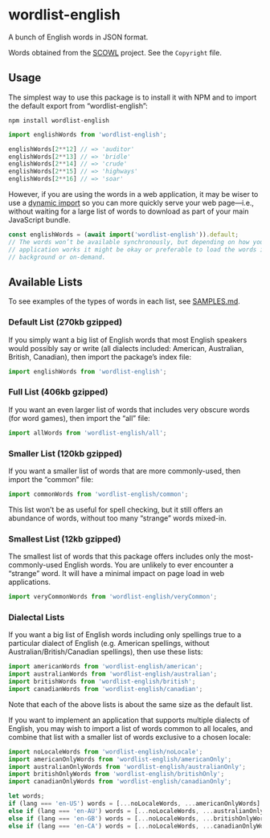 # wordlist-english

A bunch of English words in JSON format.

Words obtained from the [SCOWL][] project. See the `Copyright` file.

[SCOWL]: http://wordlist.aspell.net/

## Usage

The simplest way to use this package is to install it with NPM and to import the default export from “wordlist-english”:

```
npm install wordlist-english
```

```js
import englishWords from 'wordlist-english';

englishWords[2**12] // => 'auditor'
englishWords[2**13] // => 'bridle'
englishWords[2**14] // => 'crude'
englishWords[2**15] // => 'highways'
englishWords[2**16] // => 'soar'
```

However, if you are using the words in a web application, it may be wiser to use a [dynamic import][] so you can more quickly serve your web page—i.e., without waiting for a large list of words to download as part of your main JavaScript bundle.

[dynamic import]: https://developer.mozilla.org/en-US/docs/Web/JavaScript/Reference/Operators/import

```js
const englishWords = (await import('wordlist-english')).default;
// The words won’t be available synchronously, but depending on how your
// application works it might be okay or preferable to load the words in the
// background or on-demand.
```

## Available Lists

To see examples of the types of words in each list, see [SAMPLES.md](SAMPLES.md).

### Default List (270kb gzipped)

If you simply want a big list of English words that most English speakers would possibly say or write (all dialects included: American, Australian, British, Canadian), then import the package’s index file:

```js
import englishWords from 'wordlist-english';
```

### Full List (406kb gzipped)

If you want an even larger list of words that includes very obscure words (for word games), then import the “all” file:

```js
import allWords from 'wordlist-english/all';
```

### Smaller List (120kb gzipped)

If you want a smaller list of words that are more commonly-used, then import the “common” file:

```js
import commonWords from 'wordlist-english/common';
```

This list won’t be as useful for spell checking, but it still offers an abundance of words, without too many “strange” words mixed-in.

### Smallest List (12kb gzipped)

The smallest list of words that this package offers includes only the most-commonly-used English words.  You are unlikely to ever encounter a “strange” word.  It will have a minimal impact on page load in web applications.

```js
import veryCommonWords from 'wordlist-english/veryCommon';
```

### Dialectal Lists

If you want a big list of English words including only spellings true to a particular dialect of English (e.g. American spellings, without Australian/British/Canadian spellings), then use these lists:

```js
import americanWords from 'wordlist-english/american';
import australianWords from 'wordlist-english/australian';
import britishWords from 'wordlist-english/british';
import canadianWords from 'wordlist-english/canadian';
```

Note that each of the above lists is about the same size as the default list.

If you want to implement an application that supports multiple dialects of English, you may wish to import a list of words common to all locales, and combine that list with a smaller list of words exclusive to a chosen locale:

```js
import noLocaleWords from 'wordlist-english/noLocale';
import americanOnlyWords from 'wordlist-english/americanOnly';
import australianOnlyWords from 'wordlist-english/australianOnly';
import britishOnlyWords from 'wordlist-english/britishOnly';
import canadianOnlyWords from 'wordlist-english/canadianOnly';

let words;
if (lang === 'en-US') words = [...noLocaleWords, ...americanOnlyWords]
else if (lang === 'en-AU') words = [...noLocaleWords, ...australianOnlyWords]
else if (lang === 'en-GB') words = [...noLocaleWords, ...britishOnlyWords]
else if (lang === 'en-CA') words = [...noLocaleWords, ...canadianOnlyWords]
```
